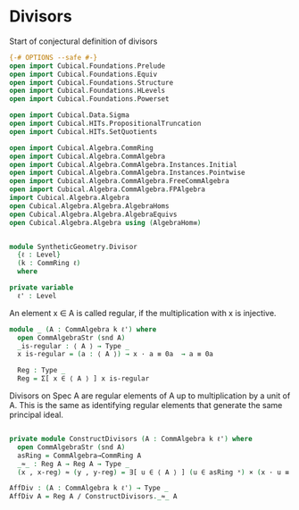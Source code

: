 Divisors
========

Start of conjectural definition of divisors
```agda
{-# OPTIONS --safe #-}
open import Cubical.Foundations.Prelude
open import Cubical.Foundations.Equiv
open import Cubical.Foundations.Structure
open import Cubical.Foundations.HLevels
open import Cubical.Foundations.Powerset

open import Cubical.Data.Sigma
open import Cubical.HITs.PropositionalTruncation
open import Cubical.HITs.SetQuotients

open import Cubical.Algebra.CommRing
open import Cubical.Algebra.CommAlgebra
open import Cubical.Algebra.CommAlgebra.Instances.Initial
open import Cubical.Algebra.CommAlgebra.Instances.Pointwise
open import Cubical.Algebra.CommAlgebra.FreeCommAlgebra
open import Cubical.Algebra.CommAlgebra.FPAlgebra
import Cubical.Algebra.Algebra
open Cubical.Algebra.Algebra.AlgebraHoms
open Cubical.Algebra.Algebra.AlgebraEquivs
open Cubical.Algebra.Algebra using (AlgebraHom≡)


module SyntheticGeometry.Divisor
  {ℓ : Level}
  (k : CommRing ℓ)
  where

private variable
  ℓ' : Level
```
An element x ∈ A is called regular, if the multiplication with x is injective.

```agda
module _ (A : CommAlgebra k ℓ') where
  open CommAlgebraStr (snd A)
  _is-regular : ⟨ A ⟩ → Type _
  x is-regular = (a : ⟨ A ⟩) → x · a ≡ 0a  → a ≡ 0a

  Reg : Type _
  Reg = Σ[ x ∈ ⟨ A ⟩ ] x is-regular

```

Divisors on Spec A are regular elements of A up to multiplication by a unit of A.
This is the same as identifying regular elements that generate the same principal ideal.

```agda

private module ConstructDivisors (A : CommAlgebra k ℓ') where
  open CommAlgebraStr (snd A)
  asRing = CommAlgebra→CommRing A
  _≈_ : Reg A → Reg A → Type _
  (x , x-reg) ≈ (y , y-reg) = ∃[ u ∈ ⟨ A ⟩ ] (u ∈ asRing ˣ) × (x · u ≡ y)

AffDiv : (A : CommAlgebra k ℓ') → Type _
AffDiv A = Reg A / ConstructDivisors._≈_ A

```

